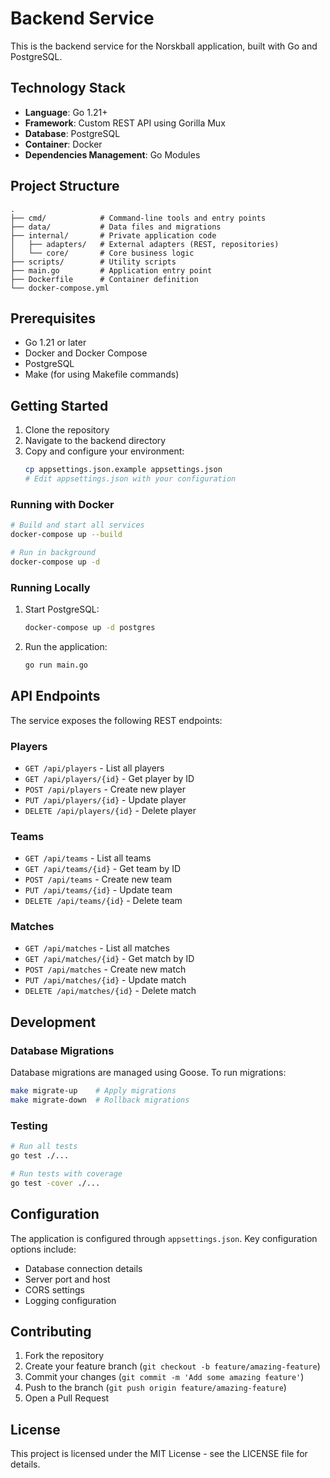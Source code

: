 # Backend Service

This is the backend service for the Norskball application, built with Go and PostgreSQL.

## Technology Stack

- **Language**: Go 1.21+
- **Framework**: Custom REST API using Gorilla Mux
- **Database**: PostgreSQL
- **Container**: Docker
- **Dependencies Management**: Go Modules

## Project Structure

```
.
├── cmd/            # Command-line tools and entry points
├── data/           # Data files and migrations
├── internal/       # Private application code
│   ├── adapters/   # External adapters (REST, repositories)
│   └── core/       # Core business logic
├── scripts/        # Utility scripts
├── main.go         # Application entry point
├── Dockerfile      # Container definition
└── docker-compose.yml
```

## Prerequisites

- Go 1.21 or later
- Docker and Docker Compose
- PostgreSQL
- Make (for using Makefile commands)

## Getting Started

1. Clone the repository
2. Navigate to the backend directory
3. Copy and configure your environment:
   ```bash
   cp appsettings.json.example appsettings.json
   # Edit appsettings.json with your configuration
   ```

### Running with Docker

```bash
# Build and start all services
docker-compose up --build

# Run in background
docker-compose up -d
```

### Running Locally

1. Start PostgreSQL:
   ```bash
   docker-compose up -d postgres
   ```

2. Run the application:
   ```bash
   go run main.go
   ```

## API Endpoints

The service exposes the following REST endpoints:

### Players
- `GET /api/players` - List all players
- `GET /api/players/{id}` - Get player by ID
- `POST /api/players` - Create new player
- `PUT /api/players/{id}` - Update player
- `DELETE /api/players/{id}` - Delete player

### Teams
- `GET /api/teams` - List all teams
- `GET /api/teams/{id}` - Get team by ID
- `POST /api/teams` - Create new team
- `PUT /api/teams/{id}` - Update team
- `DELETE /api/teams/{id}` - Delete team

### Matches
- `GET /api/matches` - List all matches
- `GET /api/matches/{id}` - Get match by ID
- `POST /api/matches` - Create new match
- `PUT /api/matches/{id}` - Update match
- `DELETE /api/matches/{id}` - Delete match

## Development

### Database Migrations

Database migrations are managed using Goose. To run migrations:

```bash
make migrate-up    # Apply migrations
make migrate-down  # Rollback migrations
```

### Testing

```bash
# Run all tests
go test ./...

# Run tests with coverage
go test -cover ./...
```

## Configuration

The application is configured through `appsettings.json`. Key configuration options include:

- Database connection details
- Server port and host
- CORS settings
- Logging configuration

## Contributing

1. Fork the repository
2. Create your feature branch (`git checkout -b feature/amazing-feature`)
3. Commit your changes (`git commit -m 'Add some amazing feature'`)
4. Push to the branch (`git push origin feature/amazing-feature`)
5. Open a Pull Request

## License

This project is licensed under the MIT License - see the LICENSE file for details.
